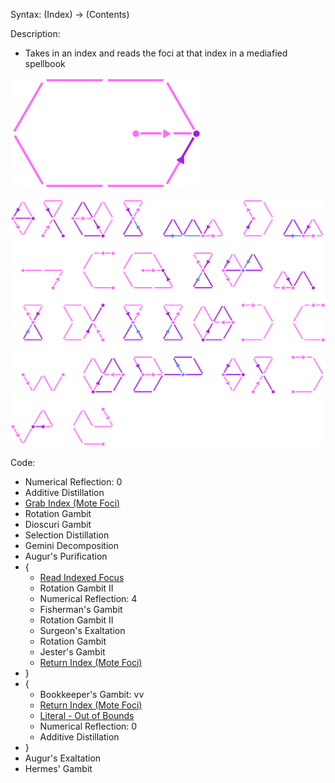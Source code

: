 Syntax:
(Index) -> (Contents)

Description:
* Takes in an index and reads the foci at that index in a mediafied spellbook

![](../../Images/Read%20Indexed%20Focus%20Pattern.png)

![](../../Images/Read%20Indexed%20Focus%20Code.png)

Code:
* Numerical Reflection: 0
* Additive Distillation
* [Grab Index (Mote Foci)](Mote%20Foci/Grab%20Index%20(Mote%20Foci).md)
* Rotation Gambit
* Dioscuri Gambit
* Selection Distillation
* Gemini Decomposition
* Augur's Purification
* {
	* [Read Indexed Focus](Read%20Indexed%20Focus.md)
	* Rotation Gambit II
	* Numerical Reflection: 4
	* Fisherman's Gambit
	* Rotation Gambit II
	* Surgeon's Exaltation
	* Rotation Gambit
	* Jester's Gambit
	* [Return Index (Mote Foci)](Mote%20Foci/Return%20Index%20(Mote%20Foci).md)
* }
* {
	* Bookkeeper's Gambit: vv
	* [Return Index (Mote Foci)](Mote%20Foci/Return%20Index%20(Mote%20Foci).md)
	* [Literal - Out of Bounds](Literal%20-%20Out%20of%20Bounds.md)
	* Numerical Reflection: 0
	* Additive Distillation
* }
* Augur's Exaltation
* Hermes' Gambit